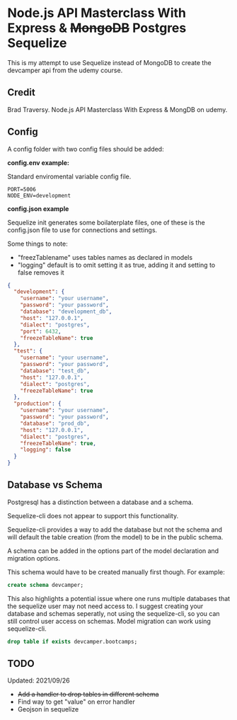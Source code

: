 # Node.js API Masterclass With Express & ~~MongoDB~~ Postgres Sequelize

This is my attempt to use Sequelize instead of MongoDB to create the devcamper api from the udemy course.

## Credit

Brad Traversy. Node.js API Masterclass With Express & MongDB on udemy.

## Config

A config folder with two config files should be added:

**config.env example:**

Standard enviromental variable config file.

```
PORT=5006
NODE_ENV=development
```

**config.json example**

Sequelize init generates some boilaterplate files, one of these is the config.json file to use for connections and settings.

Some things to note:

- "freezTablename" uses tables names as declared in models
- "logging" default is to omit setting it as true, adding it and setting to false removes it

```json
{
  "development": {
    "username": "your username",
    "password": "your password",
    "database": "development_db",
    "host": "127.0.0.1",
    "dialect": "postgres",
    "port": 6432,
    "freezeTableName": true
  },
  "test": {
    "username": "your username",
    "password": "your password",
    "database": "test_db",
    "host": "127.0.0.1",
    "dialect": "postgres",
    "freezeTableName": true
  },
  "production": {
    "username": "your username",
    "password": "your password",
    "database": "prod_db",
    "host": "127.0.0.1",
    "dialect": "postgres",
    "freezeTableName": true,
    "logging": false
  }
}
```

## Database vs Schema

Postgresql has a distinction between a database and a schema.

Sequelize-cli does not appear to support this functionality.

Sequelize-cli provides a way to add the database but not the schema and will default the table creation (from the model) to be in the public schema.

A schema can be added in the options part of the model declaration and migration options.

This schema would have to be created manually first though. For example:

```sql
create schema devcamper;
```

This also highlights a potential issue where one runs multiple databases that the sequelize user may not need access to. I suggest creating your database and schemas seperatly, not using the sequelize-cli, so you can still control user access on schemas. Model migration can work using sequelize-cli.

```sql
drop table if exists devcamper.bootcamps;
```

## TODO

Updated: 2021/09/26

- ~~Add a handler to drop tables in different schema~~
- Find way to get "value" on error handler
- Geojson in sequelize
